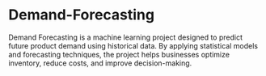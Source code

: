# Demand-Forecasting
Demand Forecasting is a machine learning project designed to predict future product demand using historical data. By applying statistical models and forecasting techniques, the project helps businesses optimize inventory, reduce costs, and improve decision-making.
